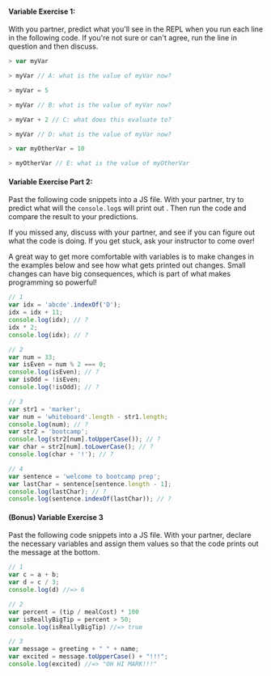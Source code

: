 #### Variable Exercise 1:

With you partner, predict what you'll see in the REPL when you run each line in the following code. If you're not sure or can't agree, run the line in question and then discuss.

```js
> var myVar

> myVar // A: what is the value of myVar now?

> myVar = 5

> myVar // B: what is the value of myVar now?

> myVar + 2 // C: what does this evaluate to?

> myVar // D: what is the value of myVar now?

> var myOtherVar = 10

> myOtherVar // E: what is the value of myOtherVar
```

#### Variable Exercise Part 2:

Past the following code snippets into a JS file. With your partner, try to predict what will the `console.log`s will print out . Then run the code and compare the result to your predictions.

If you missed any, discuss with your partner, and see if you can figure out what the code is doing. If you get stuck, ask your instructor to come over!

A great way to get more comfortable with variables is to make changes in the examples below and see how what gets printed out changes. Small changes can have big consequences, which is part of what makes programming so powerful!

```js
// 1
var idx = 'abcde'.indexOf('D');
idx = idx + 11;
console.log(idx); // ?
idx * 2;
console.log(idx); // ?
```

```js
// 2
var num = 33;
var isEven = num % 2 === 0;
console.log(isEven); // ?
var isOdd = !isEven;
console.log(!isOdd); // ?
```

```js
// 3
var str1 = 'marker';
var num = 'whiteboard'.length - str1.length;
console.log(num); // ?
var str2 = 'bootcamp';
console.log(str2[num].toUpperCase()); // ?
var char = str2[num].toLowerCase(); // ?
console.log(char + '!'); // ?
```

```js
// 4
var sentence = 'welcome to bootcamp prep';
var lastChar = sentence[sentence.length - 1];
console.log(lastChar); // ?
console.log(sentence.indexOf(lastChar)); // ?
```

#### (Bonus) Variable Exercise 3

Past the following code snippets into a JS file. With your partner, declare the necessary variables and assign them values so that the code prints out the message at the bottom.

```js
// 1
var c = a + b;
var d = c / 3;
console.log(d) //=> 6
```

```js
// 2
var percent = (tip / mealCost) * 100
var isReallyBigTip = percent > 50;
console.log(isReallyBigTip) //=> true
```

```js
// 3
var message = greeting + " " + name;
var excited = message.toUpperCase() + "!!!";
console.log(excited) //=> "OH HI MARK!!!"
```

